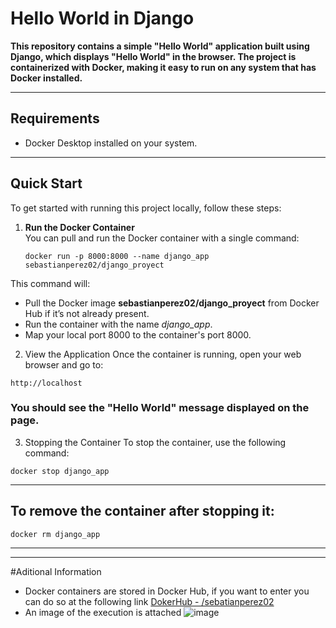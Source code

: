 # Hello World in Django
**This repository contains a simple "Hello World" application built using Django, which displays "Hello World" in the browser. The project is containerized with Docker, making it easy to run on any system that has Docker installed.**

---

## Requirements
- Docker Desktop installed on your system.

---

## Quick Start
To get started with running this project locally, follow these steps:

1. **Run the Docker Container**  
   You can pull and run the Docker container with a single command:

   ~~~
   docker run -p 8000:8000 --name django_app sebastianperez02/django_proyect
   ~~~
This command will:

- Pull the Docker image **sebastianperez02/django_proyect** from Docker Hub if it’s not already present.
- Run the container with the name *django_app*.
- Map your local port 8000 to the container's port 8000.

2. View the Application
Once the container is running, open your web browser and go to:

~~~
http://localhost
~~~
### You should see the "Hello World" message displayed on the page.

3. Stopping the Container
To stop the container, use the following command:

~~~
docker stop django_app
~~~
---
## To remove the container after stopping it:

~~~
docker rm django_app
~~~
---
---
#Aditional Information
   - Docker containers are stored in Docker Hub, if you want to enter you can do so at the following link
[DokerHub - /sebatianperez02](https://hub.docker.com/?_gl=1*1fklqy0*_gcl_au*MTQxMTU2MzM4LjE3MzExMjY0Mjc.*_ga*NzMzMTc2MDUuMTcyMjMwODM5Mg..*_ga_XJWPQMJYHQ*MTczMTI5MTE1OC4xMC4xLjE3MzEyOTE0OTYuNDUuMC4w)
   - An image of the execution is attached
![image](https://github.com/user-attachments/assets/2a129a18-29d9-453e-84dc-967aef4d8b40)

     
